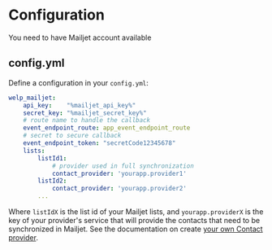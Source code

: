 # Configuration

You need to have Mailjet account available

## config.yml

Define a configuration in your `config.yml`:

```yaml
welp_mailjet:
    api_key:    "%mailjet_api_key%"
    secret_key: "%mailjet_secret_key%"
    # route name to handle the callback
    event_endpoint_route: app_event_endpoint_route
    # secret to secure callback
    event_endpoint_token: "secretCode12345678"
    lists:
        listId1:
            # provider used in full synchronization
            contact_provider: 'yourapp.provider1'
        listId2:
            contact_provider: 'yourapp.provider2'
        ...
```

Where `listIdX` is the list id of your Mailjet lists, and `yourapp.providerX` is the key of your provider's service that will provide the contacts that need to be synchronized in Mailjet. See the documentation on create [your own Contact provider](contact-provider.md).
